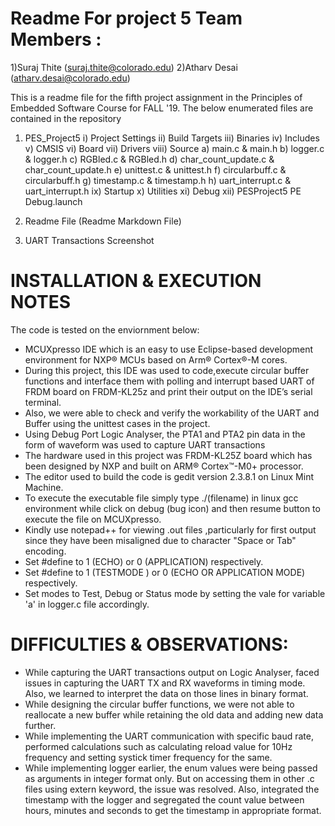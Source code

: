# Readme For project 5 Team Members :
1)Suraj Thite (suraj.thite@colorado.edu)
2)Atharv Desai (atharv.desai@colorado.edu)

This is a readme file for the fifth project assignment in the Principles of Embedded Software Course for FALL '19. 
The below enumerated files are contained in the repository 
1) PES_Project5 
  i) Project Settings 
  ii) Build Targets 
  iii) Binaries 
  iv) Includes 
  v) CMSIS 
  vi) Board 
  vii) Drivers 
  viii) Source
             a) main.c & main.h 
             b) logger.c & logger.h 
             c) RGBled.c & RGBled.h 
             d) char_count_update.c & char_count_update.h 
             e) unittest.c & unittest.h 
             f) circularbuff.c & circularbuff.h 
             g) timestamp.c  & timestamp.h
             h) uart_interrupt.c & uart_interrupt.h
ix) Startup 
x) Utilities 
xi) Debug 
xii) PESProject5 PE Debug.launch

2) Readme File (Readme Markdown File)

3) UART Transactions Screenshot

# INSTALLATION & EXECUTION NOTES 

The code is tested on the enviornment below:

* MCUXpresso IDE which is an easy to use Eclipse-based development environment for NXP® MCUs based on Arm® Cortex®-M cores.
* During this project, this IDE was used to code,execute circular buffer functions and interface them with polling and interrupt based UART of FRDM board on FRDM-KL25z and print their output on the IDE’s serial terminal.
* Also, we were able to check and verify the workability of the UART and Buffer using the unittest cases in the project.
* Using Debug Port Logic Analyser, the PTA1 and PTA2 pin data in the form of  waveform was used to capture UART transactions 
* The hardware used in this project was FRDM-KL25Z board which has been designed by NXP and built on ARM® Cortex™-M0+ processor.
* The editor used to build the code is gedit version 2.3.8.1 on Linux Mint Machine.
* To execute the executable file simply type ./(filename) in linux gcc environment while click on debug (bug icon) and then resume button to execute the file on MCUXpresso.
* Kindly use notepad++ for viewing .out files ,particularly for first output since they have been misaligned due to character "Space or Tab" encoding.
* Set #define to 1 (ECHO) or 0 (APPLICATION)  respectively.
* Set #define to 1 (TESTMODE ) or 0 (ECHO OR APPLICATION MODE)  respectively.
* Set modes to Test, Debug or Status mode by setting the vale for variable 'a'  in logger.c file accordingly.  

# DIFFICULTIES & OBSERVATIONS:

* While capturing the UART transactions output on Logic Analyser, faced issues in capturing the UART TX and RX waveforms in timing mode. Also, we learned to interpret the data on those   lines in binary format.
* While designing the circular buffer functions, we were not able to reallocate a new buffer while retaining the old data and adding new data further.
* While implementing the UART communication with specific baud rate, performed calculations such as calculating reload value for 10Hz frequency and setting systick timer frequency for the same.
* While implementing logger earlier, the enum values were being passed as arguments in integer format only. But on accessing them in other .c files using extern keyword, the issue was resolved. Also, integrated the timestamp with the logger and segregated the count value between hours, minutes and seconds to get the timestamp in appropriate format.
